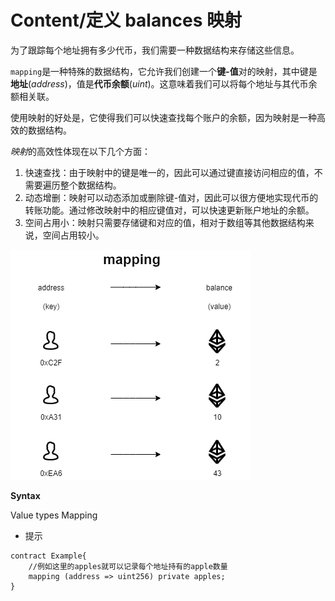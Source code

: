 # Content/定义 balances 映射

为了跟踪每个地址拥有多少代币，我们需要一种数据结构来存储这些信息。

`mapping`是一种特殊的数据结构，它允许我们创建一个**键-值**对的映射，其中键是**地址**(*address*)，值是**代币余额**(*uint*)。这意味着我们可以将每个地址与其代币余额相关联。

使用映射的好处是，它使得我们可以快速查找每个账户的余额，因为映射是一种高效的数据结构。

*映射*的高效性体现在以下几个方面：

1. 快速查找：由于映射中的键是唯一的，因此可以通过键直接访问相应的值，不需要遍历整个数据结构。
2. 动态增删：映射可以动态添加或删除键-值对，因此可以很方便地实现代币的转账功能。通过修改映射中的相应键值对，可以快速更新账户地址的余额。
3. 空间占用小：映射只需要存储键和对应的值，相对于数组等其他数据结构来说，空间占用较小。

![solidity_mapping.png](./img/1-1.png)

**Syntax**

Value types Mapping

- 提示
```solidity
contract Example{
    //例如这里的apples就可以记录每个地址持有的apple数量
    mapping (address => uint256) private apples;
}
```